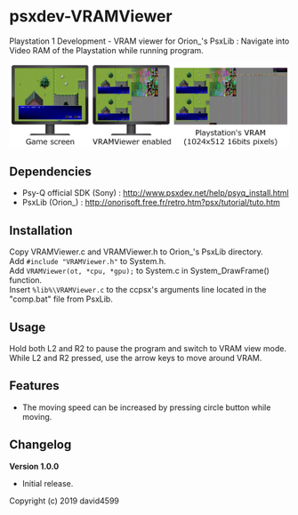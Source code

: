 # psxdev-VRAMViewer
Playstation 1 Development - VRAM viewer for Orion_'s PsxLib : Navigate into Video RAM of the Playstation while running program.

![VRAMViewer](/doc/VRAMViewer.png)

## Dependencies
* Psy-Q official SDK (Sony) : http://www.psxdev.net/help/psyq_install.html
* PsxLib (Orion_) : http://onorisoft.free.fr/retro.htm?psx/tutorial/tuto.htm

## Installation
Copy VRAMViewer.c and VRAMViewer.h to Orion_'s PsxLib directory.  
Add `#include "VRAMViewer.h"` to System.h.  
Add `VRAMViewer(ot, *cpu, *gpu);` to System.c in System_DrawFrame() function.  
Insert `%lib%\VRAMViewer.c` to the ccpsx's arguments line located in the "comp.bat" file from PsxLib.

## Usage
Hold both L2 and R2 to pause the program and switch to VRAM view mode.  
While L2 and R2 pressed, use the arrow keys to move around VRAM.

## Features
* The moving speed can be increased by pressing circle button while moving.

## Changelog
**Version 1.0.0**
* Initial release.

Copyright (c) 2019 david4599